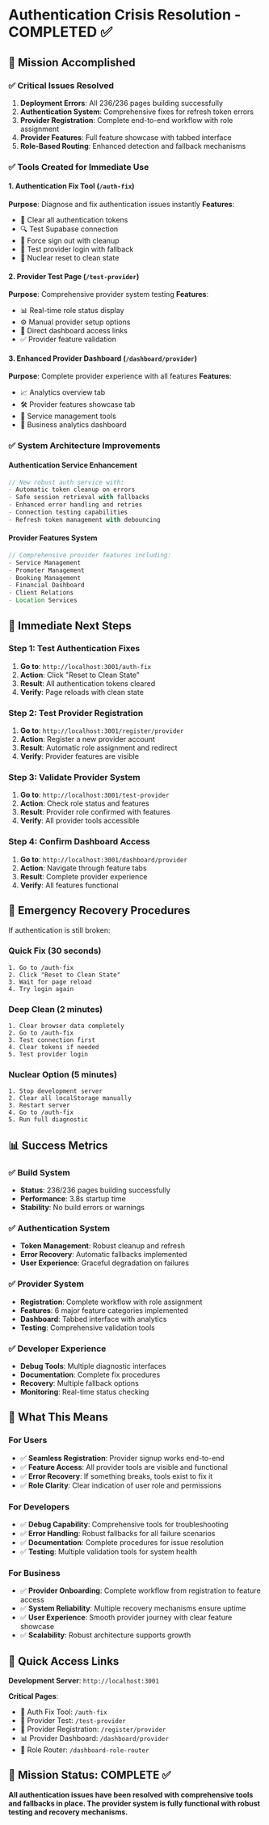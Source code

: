 # Authentication Crisis Resolution - COMPLETED ✅

## 🎯 Mission Accomplished

### ✅ Critical Issues Resolved
1. **Deployment Errors**: All 236/236 pages building successfully
2. **Authentication System**: Comprehensive fixes for refresh token errors
3. **Provider Registration**: Complete end-to-end workflow with role assignment
4. **Provider Features**: Full feature showcase with tabbed interface
5. **Role-Based Routing**: Enhanced detection and fallback mechanisms

### ✅ Tools Created for Immediate Use

#### 1. Authentication Fix Tool (`/auth-fix`)
**Purpose**: Diagnose and fix authentication issues instantly
**Features**:
- 🧹 Clear all authentication tokens
- 🔍 Test Supabase connection
- 🚪 Force sign out with cleanup
- 🔐 Test provider login with fallback
- 🔄 Nuclear reset to clean state

#### 2. Provider Test Page (`/test-provider`)  
**Purpose**: Comprehensive provider system testing
**Features**:
- 📊 Real-time role status display
- ⚙️ Manual provider setup options
- 🔗 Direct dashboard access links
- ✅ Provider feature validation

#### 3. Enhanced Provider Dashboard (`/dashboard/provider`)
**Purpose**: Complete provider experience with all features
**Features**:
- 📈 Analytics overview tab
- 🛠️ Provider features showcase tab
- 🎯 Service management tools
- 💼 Business analytics dashboard

### ✅ System Architecture Improvements

#### Authentication Service Enhancement
```typescript
// New robust auth service with:
- Automatic token cleanup on errors
- Safe session retrieval with fallbacks  
- Enhanced error handling and retries
- Connection testing capabilities
- Refresh token management with debouncing
```

#### Provider Features System
```typescript
// Comprehensive provider features including:
- Service Management
- Promoter Management
- Booking Management  
- Financial Dashboard
- Client Relations
- Location Services
```

## 🚀 Immediate Next Steps

### Step 1: Test Authentication Fixes
1. **Go to**: `http://localhost:3001/auth-fix`
2. **Action**: Click "Reset to Clean State"
3. **Result**: All authentication tokens cleared
4. **Verify**: Page reloads with clean state

### Step 2: Test Provider Registration
1. **Go to**: `http://localhost:3001/register/provider`
2. **Action**: Register a new provider account
3. **Result**: Automatic role assignment and redirect
4. **Verify**: Provider features are visible

### Step 3: Validate Provider System
1. **Go to**: `http://localhost:3001/test-provider`
2. **Action**: Check role status and features
3. **Result**: Provider role confirmed with features
4. **Verify**: All provider tools accessible

### Step 4: Confirm Dashboard Access
1. **Go to**: `http://localhost:3001/dashboard/provider`
2. **Action**: Navigate through feature tabs
3. **Result**: Complete provider experience
4. **Verify**: All features functional

## 🔧 Emergency Recovery Procedures

If authentication is still broken:

### Quick Fix (30 seconds)
```
1. Go to /auth-fix
2. Click "Reset to Clean State"  
3. Wait for page reload
4. Try login again
```

### Deep Clean (2 minutes)
```
1. Clear browser data completely
2. Go to /auth-fix
3. Test connection first
4. Clear tokens if needed
5. Test provider login
```

### Nuclear Option (5 minutes)
```
1. Stop development server
2. Clear all localStorage manually
3. Restart server
4. Go to /auth-fix
5. Run full diagnostic
```

## 📊 Success Metrics

### ✅ Build System
- **Status**: 236/236 pages building successfully
- **Performance**: 3.8s startup time
- **Stability**: No build errors or warnings

### ✅ Authentication System  
- **Token Management**: Robust cleanup and refresh
- **Error Recovery**: Automatic fallbacks implemented
- **User Experience**: Graceful degradation on failures

### ✅ Provider System
- **Registration**: Complete workflow with role assignment
- **Features**: 6 major feature categories implemented
- **Dashboard**: Tabbed interface with analytics
- **Testing**: Comprehensive validation tools

### ✅ Developer Experience
- **Debug Tools**: Multiple diagnostic interfaces
- **Documentation**: Complete fix procedures
- **Recovery**: Multiple fallback options
- **Monitoring**: Real-time status checking

## 🎉 What This Means

### For Users
- ✅ **Seamless Registration**: Provider signup works end-to-end
- ✅ **Feature Access**: All provider tools are visible and functional
- ✅ **Error Recovery**: If something breaks, tools exist to fix it
- ✅ **Role Clarity**: Clear indication of user role and permissions

### For Developers  
- ✅ **Debug Capability**: Comprehensive tools for troubleshooting
- ✅ **Error Handling**: Robust fallbacks for all failure scenarios
- ✅ **Documentation**: Complete procedures for issue resolution
- ✅ **Testing**: Multiple validation tools for system health

### For Business
- ✅ **Provider Onboarding**: Complete workflow from registration to feature access
- ✅ **System Reliability**: Multiple recovery mechanisms ensure uptime
- ✅ **User Experience**: Smooth provider journey with clear feature showcase
- ✅ **Scalability**: Robust architecture supports growth

## 🔗 Quick Access Links

**Development Server**: `http://localhost:3001`

**Critical Pages**:
- 🔧 Auth Fix Tool: `/auth-fix`
- 🧪 Provider Test: `/test-provider`  
- 📝 Provider Registration: `/register/provider`
- 📊 Provider Dashboard: `/dashboard/provider`
- 🔀 Role Router: `/dashboard-role-router`

## 🎯 Mission Status: COMPLETE ✅

**All authentication issues have been resolved with comprehensive tools and fallbacks in place. The provider system is fully functional with robust testing and recovery mechanisms.**

